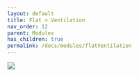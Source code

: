 ```yaml
---
layout: default
title: Flat > Ventilation
nav_order: 12
parent: Modules
has_children: true
permalink: /docs/modules/flatVentilation
---
```


<img src="https://raw.githubusercontent.com/hslu-ige-laes/lcm/master/docs/assets/images/flatVentilation_00.PNG" style="border:1px solid lightgrey"/>
